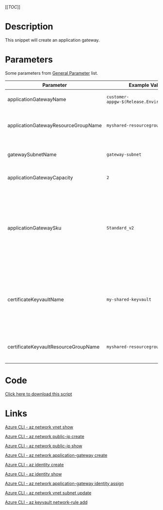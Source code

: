 [[_TOC_]]

# Description
This snippet will create an application gateway.

# Parameters
Some parameters from [General Parameter](/Azure/Azure-CLI-Snippets) list.

| Parameter | Example Value | Description |
|--|--|--|
| applicationGatewayName | `customer-appgw-$(Release.EnvironmentName)` | The name to use for this application gateway |
| applicationGatewayResourceGroupName | `myshared-resourcegroup` | The name of the resourcegroup to place this application gateway in. |
| gatewaySubnetName | `gateway-subnet` | The subnet where you want to place this Application Gateway in. |
| applicationGatewayCapacity | `2` | The number of instances to use for this appgw |
| applicationGatewaySku | `Standard_v2` | The SKU name for the AppGw. Advised value: Standard_v2. List of accepted values: Standard_Large, Standard_Medium, Standard_Small, Standard_v2, WAF_Large, WAF_Medium, WAF_v2. |
| certificateKeyvaultName | `my-shared-keyvault` | The keyvault where you want to save your SSL certificates to for this AppGw. This is usually 1 tenant-wide shared keyvault dedicated to these SSL certificates. |
| certificateKeyvaultResourceGroupName | `myshared-resourcegroup` | The resourcegroup where the keyvault resides in. |

# Code
[Click here to download this script](../../../../src/Application-Gateway/Create-Application-Gateway.ps1)

# Links

[Azure CLI - az network vnet show](https://docs.microsoft.com/en-us/cli/azure/network/vnet?view=azure-cli-latest#az_network_vnet_show)

[Azure CLI - az network public-ip create](https://docs.microsoft.com/en-us/cli/azure/network/public-ip?view=azure-cli-latest#az_network_public_ip_create)

[Azure CLI - az network public-ip show](https://docs.microsoft.com/en-us/cli/azure/network/public-ip?view=azure-cli-latest#az_network_public_ip_show)

[Azure CLI - az network application-gateway create](https://docs.microsoft.com/en-us/cli/azure/network/application-gateway?view=azure-cli-latest#az_network_application_gateway_create)

[Azure CLI - az identity create](https://docs.microsoft.com/en-us/cli/azure/identity?view=azure-cli-latest#az_identity_create)

[Azure CLI - az identity show](https://docs.microsoft.com/en-us/cli/azure/identity?view=azure-cli-latest#az_identity_show)

[Azure CLI - az network application-gateway identity assign](https://docs.microsoft.com/en-us/cli/azure/network/application-gateway/identity?view=azure-cli-latest#az_network_application_gateway_identity_assign)

[Azure CLI - az network vnet subnet update](https://docs.microsoft.com/en-us/cli/azure/network/vnet/subnet?view=azure-cli-latest#az_network_vnet_subnet_update)

[Azure CLI - az keyvault network-rule add](https://docs.microsoft.com/en-us/cli/azure/keyvault/network-rule?view=azure-cli-latest#az_keyvault_network_rule_add)
